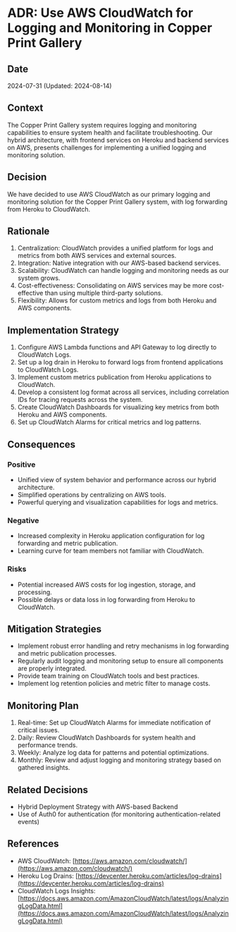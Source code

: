 # ADR: Use AWS CloudWatch for Logging and Monitoring in Copper Print Gallery

## Date
2024-07-31 (Updated: 2024-08-14)

## Context
The Copper Print Gallery system requires logging and monitoring capabilities to ensure system health and facilitate troubleshooting. Our hybrid architecture, with frontend services on Heroku and backend services on AWS, presents challenges for implementing a unified logging and monitoring solution.

## Decision
We have decided to use AWS CloudWatch as our primary logging and monitoring solution for the Copper Print Gallery system, with log forwarding from Heroku to CloudWatch.

## Rationale
1. Centralization: CloudWatch provides a unified platform for logs and metrics from both AWS services and external sources.
2. Integration: Native integration with our AWS-based backend services.
3. Scalability: CloudWatch can handle logging and monitoring needs as our system grows.
4. Cost-effectiveness: Consolidating on AWS services may be more cost-effective than using multiple third-party solutions.
5. Flexibility: Allows for custom metrics and logs from both Heroku and AWS components.

## Implementation Strategy
1. Configure AWS Lambda functions and API Gateway to log directly to CloudWatch Logs.
2. Set up a log drain in Heroku to forward logs from frontend applications to CloudWatch Logs.
3. Implement custom metrics publication from Heroku applications to CloudWatch.
4. Develop a consistent log format across all services, including correlation IDs for tracing requests across the system.
5. Create CloudWatch Dashboards for visualizing key metrics from both Heroku and AWS components.
6. Set up CloudWatch Alarms for critical metrics and log patterns.

## Consequences

### Positive
- Unified view of system behavior and performance across our hybrid architecture.
- Simplified operations by centralizing on AWS tools.
- Powerful querying and visualization capabilities for logs and metrics.

### Negative
- Increased complexity in Heroku application configuration for log forwarding and metric publication.
- Learning curve for team members not familiar with CloudWatch.

### Risks
- Potential increased AWS costs for log ingestion, storage, and processing.
- Possible delays or data loss in log forwarding from Heroku to CloudWatch.

## Mitigation Strategies
- Implement robust error handling and retry mechanisms in log forwarding and metric publication processes.
- Regularly audit logging and monitoring setup to ensure all components are properly integrated.
- Provide team training on CloudWatch tools and best practices.
- Implement log retention policies and metric filter to manage costs.

## Monitoring Plan
1. Real-time: Set up CloudWatch Alarms for immediate notification of critical issues.
2. Daily: Review CloudWatch Dashboards for system health and performance trends.
3. Weekly: Analyze log data for patterns and potential optimizations.
4. Monthly: Review and adjust logging and monitoring strategy based on gathered insights.

## Related Decisions
- Hybrid Deployment Strategy with AWS-based Backend
- Use of Auth0 for authentication (for monitoring authentication-related events)

## References
- AWS CloudWatch: [https://aws.amazon.com/cloudwatch/](https://aws.amazon.com/cloudwatch/)
- Heroku Log Drains: [https://devcenter.heroku.com/articles/log-drains](https://devcenter.heroku.com/articles/log-drains)
- CloudWatch Logs Insights: [https://docs.aws.amazon.com/AmazonCloudWatch/latest/logs/AnalyzingLogData.html](https://docs.aws.amazon.com/AmazonCloudWatch/latest/logs/AnalyzingLogData.html)